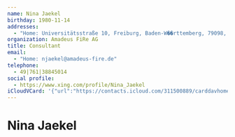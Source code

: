```yaml
---
name: Nina Jaekel
birthday: 1980-11-14
addresses:
  - "Home: Universitätsstraße 10, Freiburg, Baden-W��rttemberg, 79098, DE"
organization: Amadeus FiRe AG
title: Consultant
email:
  - "Home: njaekel@amadeus-fire.de"
telephone:
  - 49|761|38845014
social profile:
  - https://www.xing.com/profile/Nina_Jaekel
iCloudVCard: '{"url":"https://contacts.icloud.com/311500889/carddavhome/card/NzI2NTJiMTktMWU2YS00YTk2LWE3MDYtMmI5ZjE0ZmE0MThj.vcf","etag":"\"kmfhdd3z\"","data":"BEGIN:VCARD\r\nVERSION:3.0\r\nFN:\r\nN:Jaekel;Nina;;;\r\nUID:72652b19-1e6a-4a96-a706-2b9f14fa418c\r\nBDAY;VALUE=date:1980-11-14\r\nADR;TYPE=HOME:;;Universitätsstraße 10;Freiburg;Baden-W��rttemberg;79098;DE;\r\nWP1.X-ABLABEL:Work\r\nWP2.X-ABLABEL:Work\r\nWP3.X-ABLABEL:Work\r\nitem0.X-ABLABEL:xing\r\nPRODID:ez-vcard 0.9.13-fc\r\nREV:2025-04-03T22:12:09Z\r\nORG:Amadeus FiRe AG;\r\nTITLE:Consultant\r\nEMAIL;TYPE=HOME:njaekel@amadeus-fire.de\r\nPHOTO;VALUE=uri:https://gateway.icloud.com/contacts/311500889/ck/card/3cd3c\r\n 8dd1c73694b609ce090a4189946\r\nTEL:49|761|38845014\r\nitem0.X-SOCIALPROFILE;X-USER=Nina_Jaekel:https://www.xing.com/profile/Nina_\r\n Jaekel\r\nEND:VCARD"}'
---
```

# Nina Jaekel
